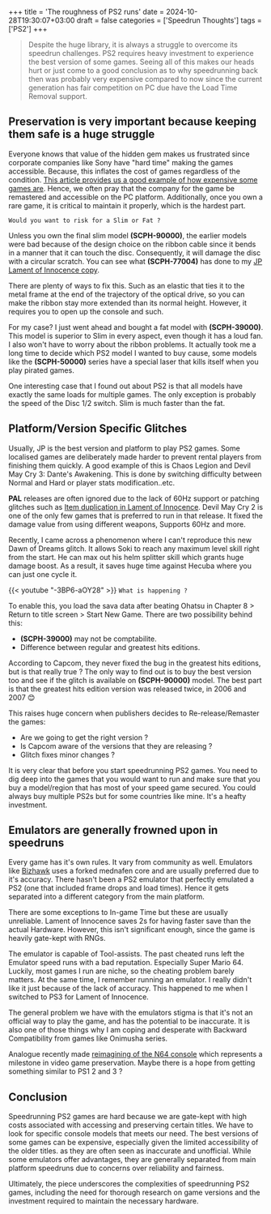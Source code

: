 +++
title = 'The roughness of PS2 runs'
date = 2024-10-28T19:30:07+03:00
draft = false
categories = ['Speedrun Thoughts']
tags = ['PS2']
+++
> Despite the huge library, it is always a struggle to overcome its speedrun challenges. PS2 requires heavy investment to experience the best version of some games. Seeing all of this makes our heads hurt or just come to a good conclusion as to why speedrunning back then was probably very expensive compared to now since the current generation has fair competition on PC due have the Load Time Removal support.
<!--more-->

## Preservation is very important because keeping them safe is a huge struggle

Everyone knows that value of the hidden gem makes us frustrated since corporate companies like Sony have "hard time" making the games accessible. Because, this inflates the cost of games regardless of the condition. [This article provides us a good example of how expensive some games are](https://www.cbr.com/rare-expensive-ps2-games-prices-ranked/). Hence, we often pray that the company for the game be remastered and accessible on the PC platform. Additionally, once you own a rare game, it is critical to maintain it properly, which is the hardest part.

``Would you want to risk for a Slim or Fat ?``

Unless you own the final slim model **(SCPH-90000)**, the earlier models were bad because of the design choice on the ribbon cable since it bends in a manner that it can touch the disc. Consequently, it will damage the disc with a circular scratch. You can see what  **(SCPH-77004)** has done to my [JP Lament of Innocence copy](images/scratch.jpg).

There are plenty of ways to fix this. Such as an elastic that ties it to the metal frame at the end of the trajectory of the optical drive, so you can make the ribbon stay more extended than its normal height. However, it requires you to open up the console and such.

For my case? I just went ahead and bought a fat model with **(SCPH-39000)**. This model is superior to Slim in every aspect,  even though it has a loud fan. I also won't have to worry about the ribbon problems. It actually took me a long time to decide which PS2 model I wanted to buy cause, some models like the **(SCPH-50000)** series have a special laser that kills itself when you play pirated games.

One interesting case that I found out about PS2 is that all models have exactly the same loads for multiple games. The only exception is probably the speed of the Disc 1/2 switch. Slim is much faster than the fat.

## Platform/Version Specific Glitches

Usually, JP is the best version and platform to play PS2 games. Some localised games are deliberately made harder to prevent rental players from finishing them quickly. A good example of this is Chaos Legion and Devil May Cry 3: Dante's Awakening. This is done by switching difficulty between Normal and Hard or player stats modification..etc.

**PAL** releases are often ignored due to the lack of 60Hz support or patching glitches such as [Item duplication in Lament of Innocence](https://castlevaniaspeedruns.com/Castlevania:_Lament_of_Innocence/Item_Duplication). Devil May Cry 2 is one of the only few games that is preferred to run in that release. It fixed the damage value from using different weapons, Supports 60Hz and more.

Recently, I came across a phenomenon where I can't reproduce this new Dawn of Dreams glitch. It allows Soki to reach any maximum level skill right from the start. He can max out his helm splitter skill which grants huge damage boost. As a result, it saves huge time against Hecuba where you can just one cycle it.

{{< youtube "-3BP6-aOY28" >}}
``What is happening ?``

To enable this, you load the sava data after beating Ohatsu in Chapter 8 > Return to title screen > Start New Game. There are two possibility behind this:
- **(SCPH-39000)** may not be comptabilite.
- Difference between regular and greatest hits editions.

According to Capcom, they never fixed the bug in the greatest hits editions, but is that really true ? The only way to find out is to buy the best version too and see if the glitch is available on **(SCPH-90000)** model. The best part is that the greatest hits edition version was released twice, in 2006 and 2007 😊

This raises huge concern when publishers decides to Re-release/Remaster the games:
- Are we going to get the right version ?
- Is Capcom aware of the versions that they are releasing ?
- Glitch fixes minor changes ?

It is very clear that before you start speedrunning PS2 games. You need to dig deep into the games that you would want to run and make sure that you buy a model/region that has most of your speed game secured. You could always buy multiple PS2s but for some countries like mine. It's a heafty investment. 

## Emulators are generally frowned upon in speedruns

Every game has it's own rules. It vary from community as well. Emulators like [Bizhawk](https://tasvideos.org/BizHawk) uses a forked mednafen core and are usually preferred due to it's accuracy. There hasn't been a PS2 emulator that perfectly emulated a PS2 (one that included frame drops and load times). Hence it gets separated into a different category from the main platform.

There are some exceptions to In-game Time but these are usually unreliable. Lament of Innocence saves 2s for having faster save than the actual Hardware. However, this isn't significant enough, since the game is heavily gate-kept with RNGs.

The emulator is capable of Tool-assists. The past cheated runs left the Emulator speed runs with a bad reputation. Especially Super Mario 64. Luckily, most games I run are niche, so the cheating problem barely matters. At the same time, I remember running an emulator.  I really didn't like it just because of the lack of accuracy. This happened to me when I switched to PS3 for Lament of Innocence.

The general problem we have with the emulators stigma is that it's not an official way to play the game, and has the potential to be inaccurate. It is also one of those things why I am coping and desperate with Backward Compatibility from games like Onimusha series.

Analogue recently made [reimagining of the N64 console](https://www.analogue.co/3d) which represents a milestone in video game preservation. Maybe there is a hope from getting something similar to PS1 2 and 3 ?

## Conclusion
Speedrunning PS2 games are hard because we are gate-kept with high costs associated with accessing and preserving certain titles. We have to look for specific console models that meets our need. The best versions of some games can be expensive, especially given the limited accessibility of the older titles. as they are often seen as inaccurate and unofficial. While some emulators offer advantages, they are generally separated from main platform speedruns due to concerns over reliability and fairness.

Ultimately, the piece underscores the complexities of speedrunning PS2 games, including the need for thorough research on game versions and the investment required to maintain the necessary hardware.
